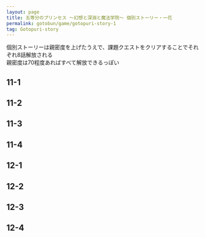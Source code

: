 ```yaml
---
layout: page
title: 五等分のプリンセス ～幻想と深淵と魔法学院～ 個別ストーリー・一花
permalink: gotobun/game/gotopuri-story-1
tag: Gotopuri-story
---
```


個別ストーリーは親密度を上げたうえで、課題クエストをクリアすることでそれぞれ8話解放される  
親密度は70程度あればすべて解放できるっぽい

## 11-1

## 11-2

## 11-3

## 11-4

## 12-1

## 12-2

## 12-3

## 12-4
